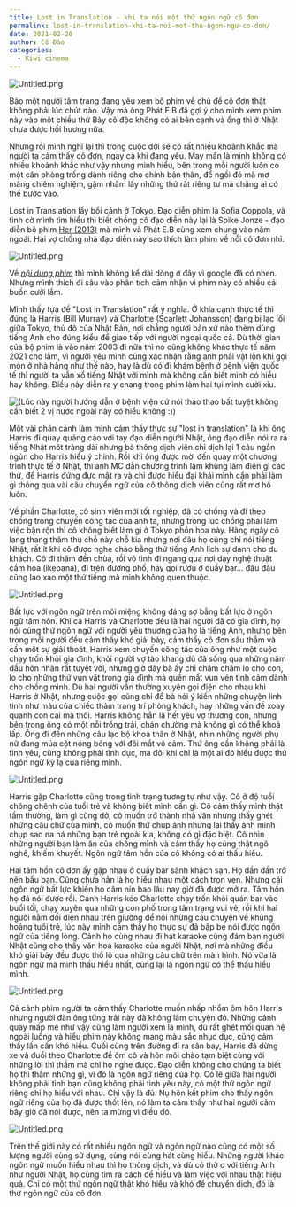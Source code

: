 ```yaml
---
title: Lost in Translation - khi ta nói một thứ ngôn ngữ cô đơn
permalink: lost-in-translation-khi-ta-noi-mot-thu-ngon-ngu-co-don/
date: 2021-02-20
author: Cô Đào
categories:
  - Kiwi cinema
---
```


![Untitled.png](/images/c0568b23-0854-4cc7-844f-91368982e494/Untitled.png)

Bảo một người tâm trạng đang yêu xem bộ phim về chủ đề cô đơn thật không phải lúc chút nào. Vậy mà ông Phát E.B đã gợi ý cho mình xem phim này vào một chiều thứ Bảy cô độc không có ai bên cạnh và ổng thì ở Nhật chưa được hồi hương nữa.

Nhưng rồi mình nghĩ lại thì trong cuộc đời sẽ có rất nhiều khoảnh khắc mà người ta cảm thấy cô đơn, ngay cả khi đang yêu. May mắn là mình không có nhiều khoảnh khắc như vậy nhưng mình hiểu, bên trong mỗi người luôn có một căn phòng trống dành riêng cho chính bản thân, để ngồi đó mà mơ màng chiêm nghiệm, gặm nhấm lấy những thứ rất riêng tư mà chẳng ai có thể bước vào.

Lost in Translation lấy bối cảnh ở Tokyo. Đạo diễn phim là Sofia Coppola, và tình cờ mình tìm hiểu thì biết chồng cô đạo diễn này lại là Spike Jonze - đạo diễn bộ phim [Her (2013)](https://www.elle.vn/diem-tin/her-2013-tinh-yeu-trong-the-gioi-cong-nghe?ref=duongdao.family) mà mình và Phát E.B cùng xem chung vào năm ngoái. Hai vợ chồng nhà đạo diễn này sao thích làm phim về nỗi cô đơn nhỉ.

![Untitled.png](/images/c0568b23-0854-4cc7-844f-91368982e494/Untitled_1.png)

Về [_nội dung phim_](https://vnexpress.net/lost-in-translation-tan-cung-cua-noi-co-don-2861952.html?ref=duongdao.family) thì mình không kể dài dòng ở đây vì google đã có nhen. Nhưng mình thích đi sâu vào phân tích cảm nhận vì phim này có nhiều cái buồn cười lắm.

Mình thấy tựa đề "Lost in Translation" rất ý nghĩa. Ở khía cạnh thực tế thì đúng là Harris (Bill Murray) và Charlotte (Scarlett Johansson) đang bị lạc lối giữa Tokyo, thủ đô của Nhật Bản, nơi chẳng người bản xứ nào thèm dùng tiếng Anh cho đúng kiểu để giao tiếp với người ngoại quốc cả. Dù thời gian của bộ phim là vào năm 2003 đi nữa thì nó cũng không khác thực tế năm 2021 cho lắm, vì người yêu mình cũng xác nhận rằng anh phải vật lộn khi gọi món ở nhà hàng như thế nào, hay là dù có đi khám bệnh ở bệnh viện quốc tế thì người ta vẫn xổ tiếng Nhật với mình mà không cần biết mình có hiểu hay không. Điều này diễn ra y chang trong phim làm hai tụi mình cười xỉu.

![(Lúc này người hướng dẫn ở bệnh viện cứ nói thao thao bất tuyệt không cần biết 2 vị nước ngoài này có hiểu không :))](/images/c0568b23-0854-4cc7-844f-91368982e494/Untitled_2.png)

Một vài phân cảnh làm mình cảm thấy thực sự "lost in translation" là khi ông Harris đi quay quảng cáo với tay đạo diễn người Nhật, ông đạo diễn nói ra rả tiếng Nhật môt tràng dài nhưng bà thông dịch viên chỉ dịch lại 1 câu ngắn ngủn cho Harris hiểu ý chính. Rồi khi ông được mời đến quay một chương trình thực tế ở Nhật, thì anh MC dẫn chương trình làm khùng làm điên gì các thứ, để Harris đứng đực mặt ra và chỉ được hiểu đại khái mình cần phải làm gì thông qua vài câu chuyển ngữ của cô thông dịch viên cũng rất mơ hồ luôn.

Về phần Charlotte, cô sinh viên mới tốt nghiệp, đã có chồng và đi theo chồng trong chuyến công tác của anh ta, nhưng trong lúc chồng phải làm việc bận rộn thì cô không biết làm gì ở Tokyo phồn hoa này. Hàng ngày cô lang thang thăm thú chỗ này chỗ kia nhưng nơi đâu họ cũng chỉ nói tiếng Nhật, rất ít khi cô được nghe chào bằng thứ tiếng Anh lịch sự dành cho du khách. Cô đi thăm đền chùa, rồi vô tình đi ngang qua nơi dạy nghệ thuật cắm hoa (ikebana), đi trên đường phố, hay gọi rượu ở quầy bar... đâu đâu cũng lao xao một thứ tiếng mà mình không quen thuộc.

![Untitled.png](/images/c0568b23-0854-4cc7-844f-91368982e494/Untitled_3.png)

Bất lực với ngôn ngữ trên môi miệng không đáng sợ bằng bất lực ở ngôn ngữ tâm hồn. Khi cả Harris và Charlotte đều là hai người đã có gia đình, họ nói cùng thứ ngôn ngữ với người yêu thương của họ là tiếng Anh, nhưng bên trong mỗi người đều cảm thấy khó giải bày, cảm thấy cô đơn sâu thẳm và cần một sự giải thoát. Harris xem chuyến công tác của ông như một cuộc chạy trốn khỏi gia đình, khỏi người vợ tào khang dù đã sống qua những năm đầu hôn nhân rất tuyệt vời, nhưng giờ đây bà ấy chỉ chăm chăm lo cho con, lo cho những thứ vụn vặt trong gia đình mà quên mất vun vén tình cảm dành cho chồng mình. Dù hai người vẫn thường xuyên gọi điện cho nhau khi Harris ở Nhật, nhưng cuộc gọi cũng chỉ để bà hỏi ý kiến những chuyện linh tinh như màu của chiếc thảm trang trí phòng khách, hay những vấn đề xoay quanh con cái mà thôi. Harris không hẳn là hết yêu vợ thương con, nhưng bên trong ông có một nỗi trống trải, chán chường mà không gì có thể khoả lấp. Ông đi đến những câu lạc bộ khoả thân ở Nhật, nhìn những người phụ nữ đang múa cột nóng bỏng với đôi mắt vô cảm. Thứ ông cần không phải là tình yêu, cũng không phải tình dục, mà đôi khi chỉ là một ai đó hiểu được thứ ngôn ngữ kỳ lạ của riêng mình.

![Untitled.png](/images/c0568b23-0854-4cc7-844f-91368982e494/Untitled_4.png)

Harris gặp Charlotte cũng trong tình trạng tương tự như vậy. Cô ở độ tuổi chông chênh của tuổi trẻ và không biết mình cần gì. Cô cảm thấy mình thật tầm thường, làm gì cũng dở, cô muốn trở thành nhà văn nhưng thấy ghét những câu chữ của mình, cô muốn thử chụp ảnh nhưng lại thấy ảnh mình chụp sao na ná những bạn trẻ ngoài kia, không có gì đặc biệt. Cô nhìn những người bạn làm ăn của chồng mình và cảm thấy họ cũng thật ngô nghê, khiếm khuyết. Ngôn ngữ tâm hồn của cô không có ai thấu hiểu.

Hai tâm hồn cô đơn ấy gặp nhau ở quầy bar sảnh khách sạn. Họ dần dần trở nên bầu bạn. Cũng chưa hẳn là họ hiểu nhau một cách trọn vẹn. Nhưng cái ngôn ngữ bất lực khiến họ câm nín bao lâu nay giờ đã được mở ra. Tâm hồn họ đã nói được rồi. Cảnh Harris kéo Charlotte chạy trốn khỏi quán bar vào buổi tối, chạy xuyên qua những con phố trong tâm trạng vui vẻ, rồi khi hai người nằm đối diện nhau trên giường để nói những câu chuyện về khủng hoảng tuổi trẻ, lúc này mình cảm thấy họ thực sự đã bập bẹ nói được ngôn ngữ của tiếng lòng. Cảnh họ cùng nhau đi hát karaoke cùng đám bạn người Nhật cũng cho thấy văn hoá karaoke của người Nhật, nơi mà những điều khó giải bày đều được thổ lộ qua những câu chữ trên màn hình. Nó vừa là ngôn ngữ mà mình thấu hiểu nhất, cũng lại là ngôn ngữ có thể thấu hiểu mình.

![Untitled.png](/images/c0568b23-0854-4cc7-844f-91368982e494/Untitled_5.png)

Cả cảnh phim người ta cảm thấy Charlotte muốn nhấp nhổm ôm hôn Harris nhưng người đàn ông từng trải này đã không làm chuyện đó. Những cảnh quay mấp mé như vậy cũng làm người xem là mình, dù rất ghét mối quan hệ ngoài luồng và hiểu phim này không mang màu sắc nhục dục, cũng cảm thấy lấn cấn khó hiểu. Cuối cùng trên đường đi ra sân bay, Harris đã dừng xe và đuổi theo Charlotte để ôm cô và hôn môi chào tạm biệt cùng với những lời thì thầm mà chỉ họ nghe được. Đạo diễn không cho chúng ta biết họ thì thầm những gì, vì đó là ngôn ngữ riêng của họ. Có lẽ giữa hai người không phải tình bạn cũng không phải tình yêu này, có một thứ ngôn ngữ riêng chỉ họ hiểu với nhau. Chỉ vậy là đủ. Nụ hôn kết phim cho thấy ngôn ngữ riêng của họ đã được thốt lên, nó làm ta cảm thấy như hai người câm bây giờ đã nói được, nên ta mừng vì điều đó.

![Untitled.png](/images/c0568b23-0854-4cc7-844f-91368982e494/Untitled_6.png)

Trên thế giới này có rất nhiều ngôn ngữ và ngôn ngữ nào cũng có một số lượng người cùng sử dụng, cùng nói cùng hát cùng hiểu. Những người khác ngôn ngữ muốn hiểu nhau thì họ thông dịch, và dù có thờ ơ với tiếng Anh như người Nhật, họ cũng tìm ra cách để hiểu và làm việc với nhau thật hiệu quả. Chỉ có một thứ ngôn ngữ thật khó hiểu và khó để chuyển dịch, đó là thứ ngôn ngữ của cô đơn.

